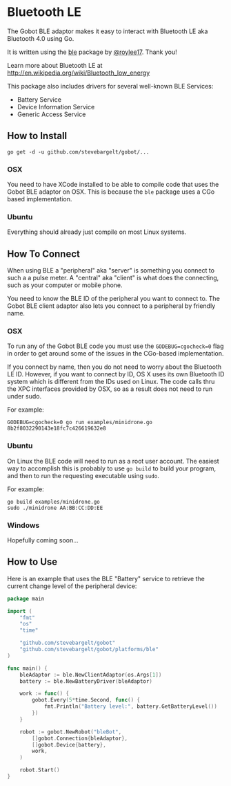 # Bluetooth LE

The Gobot BLE adaptor makes it easy to interact with Bluetooth LE aka Bluetooth 4.0 using Go.

It is written using the [ble](https://github.com/currantlabs/ble) package by [@roylee17](https://github.com/roylee17). Thank you!

Learn more about Bluetooth LE at http://en.wikipedia.org/wiki/Bluetooth_low_energy

This package also includes drivers for several well-known BLE Services:

- Battery Service
- Device Information Service
- Generic Access Service

## How to Install

```
go get -d -u github.com/stevebargelt/gobot/...
```

### OSX

You need to have XCode installed to be able to compile code that uses the Gobot BLE adaptor on OSX. This is because the `ble` package uses a CGo based implementation.

### Ubuntu

Everything should already just compile on most Linux systems.

## How To Connect

When using BLE a "peripheral" aka "server" is something you connect to such a a pulse meter. A "central" aka "client" is what does the connecting, such as your computer or mobile phone.

You need to know the BLE ID of the peripheral you want to connect to. The Gobot BLE client adaptor also lets you connect to a peripheral by friendly name.

### OSX

To run any of the Gobot BLE code you must use the `GODEBUG=cgocheck=0` flag in order to get around some of the issues in the CGo-based implementation.

If you connect by name, then you do not need to worry about the Bluetooth LE ID. However, if you want to connect by ID, OS X uses its own Bluetooth ID system which is different from the IDs used on Linux. The code calls thru the XPC interfaces provided by OSX, so as a result does not need to run under sudo.

For example:

    GODEBUG=cgocheck=0 go run examples/minidrone.go 8b2f8032290143e18fc7c426619632e8

### Ubuntu

On Linux the BLE code will need to run as a root user account. The easiest way to accomplish this is probably to use `go build` to build your program, and then to run the requesting executable using `sudo`.

For example:

    go build examples/minidrone.go
    sudo ./minidrone AA:BB:CC:DD:EE

### Windows

Hopefully coming soon...

## How to Use

Here is an example that uses the BLE "Battery" service to retrieve the current change level of the peripheral device:

```go
package main

import (
	"fmt"
	"os"
	"time"

	"github.com/stevebargelt/gobot"
	"github.com/stevebargelt/gobot/platforms/ble"
)

func main() {
	bleAdaptor := ble.NewClientAdaptor(os.Args[1])
	battery := ble.NewBatteryDriver(bleAdaptor)

	work := func() {
		gobot.Every(5*time.Second, func() {
			fmt.Println("Battery level:", battery.GetBatteryLevel())
		})
	}

	robot := gobot.NewRobot("bleBot",
		[]gobot.Connection{bleAdaptor},
		[]gobot.Device{battery},
		work,
	)

	robot.Start()
}
```
